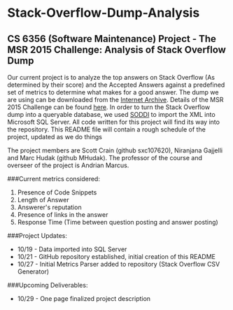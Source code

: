 Stack-Overflow-Dump-Analysis
============================

CS 6356 (Software Maintenance) Project - The MSR 2015 Challenge: Analysis of Stack Overflow Dump
------------------------------------------------------------------------------------------------

Our current project is to analyze the top answers on Stack Overflow (As determined by their score) and the Accepted Answers against a predefined set of metrics to determine what makes for a good answer. The dump we are using can be downloaded from the [Internet Archive](https://archive.org/details/stackexchange). Details of the MSR 2015 Challenge can be found [here](http://2015.msrconf.org/challenge.php). In order to turn the Stack Overflow dump into a queryable database, we used [SODDI](https://github.com/peschkaj/soddi) to import the XML into Microsoft SQL Server. All code written for this project will find its way into the repository. This README file will contain a rough schedule of the project, updated as we do things


The project members are Scott Crain (github sxc107620), Niranjana Gajjelli and Marc Hudak (github MHudak). The professor of the course and overseer of the project is Andrian Marcus.

###Current metrics considered: 
1. Presence of Code Snippets
2. Length of Answer
3. Answerer's reputation
4. Presence of links in the answer
5. Response Time (Time between question posting and answer posting)

###Project Updates:
* 10/19 - Data imported into SQL Server  
* 10/21 - GitHub repository established, initial creation of this README  
* 10/27 - Initial Metrics Parser added to repository (Stack Overflow CSV Generator)  

###Upcoming Deliverables:
* 10/29 - One page finalized project description
